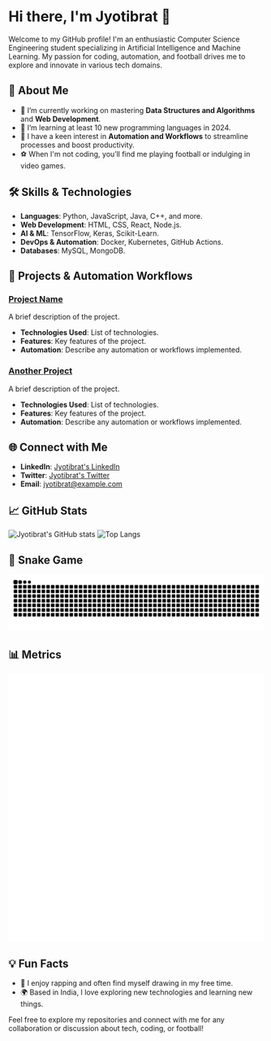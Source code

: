 # Hi there, I'm Jyotibrat 👋

Welcome to my GitHub profile! I'm an enthusiastic Computer Science Engineering student specializing in Artificial Intelligence and Machine Learning. My passion for coding, automation, and football drives me to explore and innovate in various tech domains.

## 🚀 About Me

- 🔭 I’m currently working on mastering **Data Structures and Algorithms** and **Web Development**.
- 🌱 I’m learning at least 10 new programming languages in 2024.
- 🤖 I have a keen interest in **Automation and Workflows** to streamline processes and boost productivity.
- ⚽ When I'm not coding, you’ll find me playing football or indulging in video games.

## 🛠️ Skills & Technologies

- **Languages**: Python, JavaScript, Java, C++, and more.
- **Web Development**: HTML, CSS, React, Node.js.
- **AI & ML**: TensorFlow, Keras, Scikit-Learn.
- **DevOps & Automation**: Docker, Kubernetes, GitHub Actions.
- **Databases**: MySQL, MongoDB.

## 🔧 Projects & Automation Workflows

### [Project Name](https://github.com/Jyotibrat/ProjectName)
A brief description of the project.
- **Technologies Used**: List of technologies.
- **Features**: Key features of the project.
- **Automation**: Describe any automation or workflows implemented.

### [Another Project](https://github.com/Jyotibrat/AnotherProject)
A brief description of the project.
- **Technologies Used**: List of technologies.
- **Features**: Key features of the project.
- **Automation**: Describe any automation or workflows implemented.

## 🌐 Connect with Me

- **LinkedIn**: [Jyotibrat's LinkedIn](https://www.linkedin.com/in/jyotibrat)
- **Twitter**: [Jyotibrat's Twitter](https://twitter.com/jyotibrat)
- **Email**: [jyotibrat@example.com](mailto:jyotibrat@example.com)

## 📈 GitHub Stats

![Jyotibrat's GitHub stats](https://github-readme-stats.vercel.app/api?username=Jyotibrat&show_icons=true&theme=radical)
![Top Langs](https://github-readme-stats.vercel.app/api/top-langs/?username=Jyotibrat&layout=compact&theme=radical)

## 🐍 Snake Game

<img src="https://raw.githubusercontent.com/Jyotibrat/Jyotibrat/output/snake.svg" alt="Snake animation" />

## 📊 Metrics

![Metrics](https://github.com/Jyotibrat/Jyotibrat/blob/main/github-metrics.svg)

## 💡 Fun Facts

- 🎤 I enjoy rapping and often find myself drawing in my free time.
- 🌍 Based in India, I love exploring new technologies and learning new things.

Feel free to explore my repositories and connect with me for any collaboration or discussion about tech, coding, or football!
